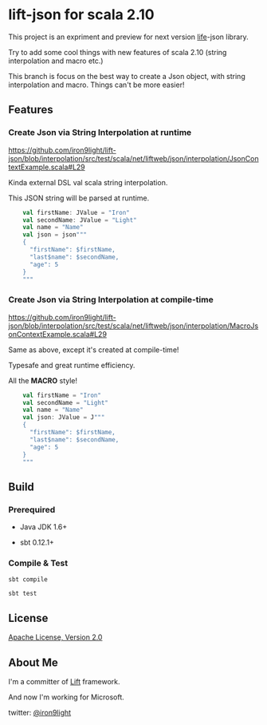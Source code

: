 lift-json for scala 2.10
========================

This project is an expriment and preview for next version [life](http://liftweb.net)-json library.

Try to add some cool things with new features of scala 2.10 (string interpolation and macro etc.)

This branch is focus on the best way to create a Json object, with string interpolation and macro.
Things can't be more easier!

Features
--------

### Create Json via String Interpolation at runtime

https://github.com/iron9light/lift-json/blob/interpolation/src/test/scala/net/liftweb/json/interpolation/JsonContextExample.scala#L29

Kinda external DSL val scala string interpolation.

This JSON string will be parsed at runtime.

```scala
    val firstName: JValue = "Iron"
    val secondName: JValue = "Light"
    val name = "Name"
    val json = json"""
    {
      "firstName": $firstName,
      "last$name": $secondName,
      "age": 5
    }
    """
```

### Create Json via String Interpolation at compile-time

https://github.com/iron9light/lift-json/blob/interpolation/src/test/scala/net/liftweb/json/interpolation/MacroJsonContextExample.scala#L29

Same as above, except it's created at compile-time!

Typesafe and great runtime efficiency.

All the **MACRO** style!

```scala
    val firstName = "Iron"
    val secondName = "Light"
    val name = "Name"
    val json: JValue = J"""
    {
      "firstName": $firstName,
      "last$name": $secondName,
      "age": 5
    }
    """
```

Build
-----

### Prerequired

* Java JDK 1.6+

* sbt 0.12.1+

### Compile & Test

`sbt compile`

`sbt test`

License
-------

[Apache License, Version 2.0](http://www.apache.org/licenses/LICENSE-2.0)

About Me
--------

I'm a committer of [Lift](http://liftweb.net) framework.

And now I'm working for Microsoft.

twitter: [@iron9light](https://twitter.com/iron9light)